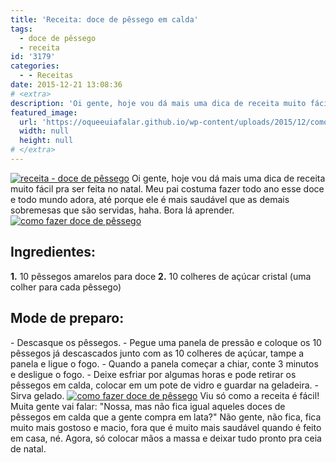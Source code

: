 ```yaml
---
title: 'Receita: doce de pêssego em calda'
tags:
  - doce de pêssego
  - receita
id: '3179'
categories:
  - - Receitas
date: 2015-12-21 13:08:36
# <extra>
description: 'Oi gente, hoje vou dá mais uma dica de receita muito fácil pra ser feita no natal. Meu pai costuma fazer todo ano esse doce e todo mundo adora, até porque ele é mais saudável que as demais sobremesas que são servidas, haha. Bora lá aprender. Ingredientes: 1.  10 pêssegos amarelos para doce 2.  10 colheres de açúcar cristal (uma colher para cada pêssego) Mode de preparo: &#8211; Descasque os pêssegos. &#8211; Pegue uma panela de pressão e coloque os 10 pêssegos já descascados junto com as 10 colheres de açúcar, tampe a panela e ligue o fogo. &#8211; Quando a panela começar a chiar, conte 3 minutos e desligue o fogo. &#8211; Deixe esfriar por algumas horas e pode retirar os pêssegos em calda, colocar em um pote de vidro e guardar na geladeira. &#8211; Sirva gelado. Viu só &hellip;'
featured_image: 
  url: 'https://oqueeuiafalar.github.io/wp-content/uploads/2015/12/como-fazer-doce-de-pêssego-em-calda-1024x768.jpg'
  width: null
  height: null
# </extra>
---
```


[![receita - doce de pêssego](/wp-content/uploads/2015/12/como-fazer-doce-de-pêssego-em-calda-1024x768.jpg)](/wp-content/uploads/2015/12/como-fazer-doce-de-pêssego-em-calda.jpg) Oi gente, hoje vou dá mais uma dica de receita muito fácil pra ser feita no natal. Meu pai costuma fazer todo ano esse doce e todo mundo adora, até porque ele é mais saudável que as demais sobremesas que são servidas, haha. Bora lá aprender. [![como fazer doce de pêssego](/wp-content/uploads/2015/12/receita-de-doce-de-pêssego-1024x768.jpg)](/wp-content/uploads/2015/12/receita-de-doce-de-pêssego.jpg)

## Ingredientes:

**1\.** 10 pêssegos amarelos para doce **2\.** 10 colheres de açúcar cristal (uma colher para cada pêssego)

## Mode de preparo:

\- Descasque os pêssegos. - Pegue uma panela de pressão e coloque os 10 pêssegos já descascados junto com as 10 colheres de açúcar, tampe a panela e ligue o fogo. - Quando a panela começar a chiar, conte 3 minutos e desligue o fogo. - Deixe esfriar por algumas horas e pode retirar os pêssegos em calda, colocar em um pote de vidro e guardar na geladeira. - Sirva gelado. [![como fazer doce de pêssego](/wp-content/uploads/2015/12/receita-de-pêssego-em-calda-1024x768.jpg)](/wp-content/uploads/2015/12/receita-de-pêssego-em-calda.jpg) Viu só como a receita é fácil! Muita gente vai falar: "Nossa, mas não fica igual aqueles doces de pêssegos em calda que a gente compra em lata?" Não gente, não fica, fica muito mais gostoso e macio, fora que é muito mais saudável quando é feito em casa, né. Agora, só colocar mãos a massa e deixar tudo pronto pra ceia de natal.
